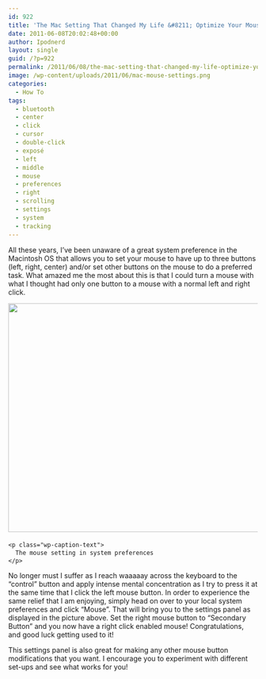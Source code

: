 ```yaml
---
id: 922
title: 'The Mac Setting That Changed My Life &#8211; Optimize Your Mouse'
date: 2011-06-08T20:02:48+00:00
author: Ipodnerd
layout: single
guid: /?p=922
permalink: /2011/06/08/the-mac-setting-that-changed-my-life-optimize-your-mouse/
image: /wp-content/uploads/2011/06/mac-mouse-settings.png
categories:
  - How To
tags:
  - bluetooth
  - center
  - click
  - cursor
  - double-click
  - exposé
  - left
  - middle
  - mouse
  - preferences
  - right
  - scrolling
  - settings
  - system
  - tracking
---
```

All these years, I&#8217;ve been unaware of a great system preference in the Macintosh OS that allows you to set your mouse to have up to three buttons (left, right, center) and/or set other buttons on the mouse to do a preferred task. What amazed me the most about this is that I could turn a mouse with what I thought had only one button to a mouse with a normal left and right click.

<p style="text-align: center;">
  <div id="attachment_928" style="max-width: 544px" class="wp-caption aligncenter">
    <a href="/wp-content/uploads/2011/06/mac-mouse-settings.png"><img class="size-full wp-image-928 " title="mac-mouse-settings" src="/wp-content/uploads/2011/06/mac-mouse-settings.png" alt="" width="534" height="461" srcset="/wp-content/uploads/2011/06/mac-mouse-settings.png 668w, /wp-content/uploads/2011/06/mac-mouse-settings-300x258.png 300w, /wp-content/uploads/2011/06/mac-mouse-settings-180x155.png 180w, /wp-content/uploads/2011/06/mac-mouse-settings-360x310.png 360w" sizes="(max-width: 534px) 100vw, 534px" /></a>
    
    <p class="wp-caption-text">
      The mouse setting in system preferences
    </p>
  </div>
  
  <p>
    No longer must I suffer as I reach waaaaay across the keyboard to the &#8220;control&#8221; button and apply intense mental concentration as I try to press it at the same time that I click the left mouse button. In order to experience the same relief that I am enjoying, simply head on over to your local system preferences and click &#8220;Mouse&#8221;. That will bring you to the settings panel as displayed in the picture above. Set the right mouse button to &#8220;Secondary Button&#8221; and you now have a right click enabled mouse! Congratulations, and good luck getting used to it!
  </p>
  
  <p>
    This settings panel is also great for making any other mouse button modifications that you want. I encourage you to experiment with different set-ups and see what works for you!
  </p>
